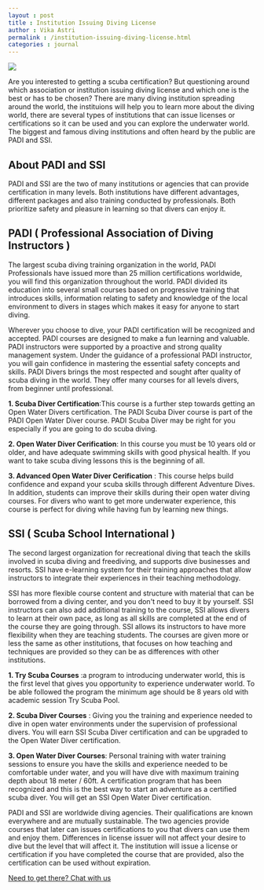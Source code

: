 ```yaml
---
layout : post
title : Institution Issuing Diving License
author : Vika Astri 
permalink : /institution-issuing-diving-license.html
categories : journal 
---
```


<img src="https://i.imgur.com/YJJjPGD.jpg" class="img-responsive post-feat-img" />

Are you interested to getting a scuba certification? But questioning around which association or institution issuing diving license and which one is the best or has to be chosen? There are many diving institution spreading around the world, the instituions will help you to learn more about the diving world, there are several types of institutions that can issue licenses or certifications so it can be used and you can explore the underwater world. The biggest and famous diving institutions and often heard by the public are PADI and SSI.

## About PADI and SSI 
PADI and SSI are the two of many institutions or agencies that can provide certification in many levels. Both institutions have different advantages, different packages and also training conducted by professionals. Both prioritize safety and pleasure in learning so that divers can enjoy it.

## PADI ( Professional  Association of Diving Instructors )
The largest scuba diving training organization in the world, PADI Professionals have issued more than 25 million certifications worldwide, you will find this organization throughout the world. PADI divided its education into several small courses based on progressive training that introduces skills, information relating to safety and knowledge of the local environment to divers in stages which makes it easy for anyone to start diving.

Wherever you choose to dive, your PADI certification will be recognized and accepted. PADI courses are designed to make a fun learning and valuable. PADI instructors were supported by a proactive and strong quality management system. Under the guidance of a professional PADI instructor, you will gain confidence in mastering the essential safety concepts and skills. PADI Divers brings the most respected and sought after quality of scuba diving in the world. They offer many courses for all levels divers, from beginner until professional.

**1. Scuba Diver Certification**:This course is a further step towards getting an Open Water Divers certification. The PADI Scuba Diver course is part of the PADI Open Water Diver course. PADI Scuba Diver may be right for you especially if you are going to do scuba diving.

**2. Open Water Diver Cerification**: In this course you must be 10 years old or older, and have adequate swimming skills with good physical health. If you want to take scuba diving lessons this is the beginning of all.

**3. Advanced Open Water Diver Cerification** :  This course helps build confidence and expand your scuba skills through different Adventure Dives. In addition, students can improve their skills during their open water diving courses. For divers who want to get more underwater experience, this course is perfect for diving while having fun by learning new things.

## SSI ( Scuba School International ) 
The second largest organization for recreational diving that teach the skills involved in scuba diving and freediving, and supports dive businesses and resorts. SSI have e-learning system for their training approaches that allow instructors to integrate their experiences in their teaching methodology. 

SSI has more flexible course content and structure with material that can be borrowed from a diving center, and you don't need to buy it by yourself. SSI instructors can also add additional training to the course, SSI allows divers to learn at their own pace, as long as all skills are completed at the end of the course they are going through. SSI allows its instructors to have more flexibility when they are teaching students. The courses are given more or less the same as other institutions, that focuses on how teaching and techniques are provided so they can be as differences with other institutions.

**1. Try Scuba Courses** :a program to introducing underwater world, this is the first level that gives you opportunity to experience underwater world. To be able followed the program the minimum age should be 8 years old with academic session Try Scuba Pool.

**2. Scuba Diver Courses** : Giving you the training and experience needed to dive in open water environments under the supervision of professional divers. You will earn SSI Scuba Diver certification and can be upgraded to the Open Water Diver certification.

**3. Open Water Diver Courses**: Personal training with water training sessions to ensure you have the skills and experience needed to be comfortable under water, and you will have dive with maximum training depth about 18 meter / 60ft. A certification program that has been recognized and this is the best way to start an adventure as a certified scuba diver. You will get an SSI Open Water Diver certification.

PADI and SSI are worldwide diving agencies. Their qualifications are known everywhere and are mutually sustainable. The two agencies provide courses that later can issues certifications to you that divers can use them and enjoy them.  Differences in license issuer will not affect your desire to dive but the level that will affect it. The institution will issue a license or certification if you have completed the course that are provided, also the certification can be used without expiration.

<a href="https://web.whatsapp.com/send?phone={{site.wa}}&text=Hi%20E-Nyelam,%20i%20need%20info%20for%20dive%20spot" class="cta--in--page">Need to get there? Chat with us</a>
